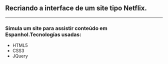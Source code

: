 ## Recriando a interface de um site tipo Netflix.

------------------------------------------------------------

### Simula um site para assistir conteúdo em Espanhol.Tecnologías usadas:

- HTML5
- CSS3
- JQuery





